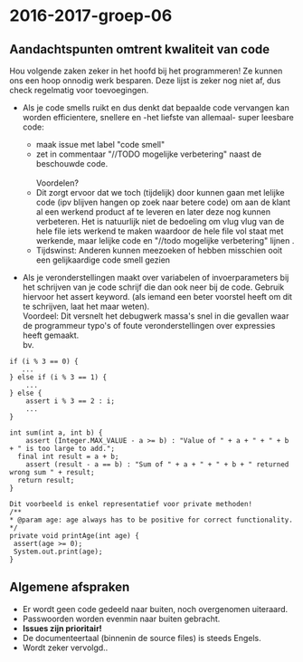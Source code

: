 # 2016-2017-groep-06

## Aandachtspunten omtrent kwaliteit van code
Hou volgende zaken zeker in het hoofd bij het programmeren! Ze kunnen ons een hoop onnodig werk besparen.
Deze lijst is zeker nog niet af, dus check regelmatig voor toevoegingen.

* Als je code smells ruikt en dus denkt dat bepaalde code vervangen kan worden efficientere, snellere en -het liefste van allemaal- super leesbare code:
  * maak issue met label "code smell"
  * zet in commentaar "//TODO mogelijke verbetering" naast de beschouwde code.
</br></br>Voordelen?
   * Dit zorgt ervoor dat we toch (tijdelijk) door kunnen gaan met lelijke code (ipv blijven hangen op zoek naar betere code) om aan de klant al een werkend product af te leveren en later deze nog kunnen verbeteren.
  Het is natuurlijk niet de bedoeling om vlug vlug van de hele file iets werkend te maken waardoor de hele file vol staat met werkende, maar lelijke code en "//todo mogelijke verbetering" lijnen .
   * Tijdswinst: Anderen kunnen meezoeken of hebben misschien ooit een gelijkaardige code smell gezien 

* Als je veronderstellingen maakt over variabelen of invoerparameters bij het schrijven van je code schrijf die dan ook neer bij de code.
Gebruik hiervoor het assert keyword. (als iemand een beter voorstel heeft om dit te schrijven, laat het maar weten).
</br>Voordeel: Dit versnelt het debugwerk massa's snel in die gevallen waar de programmeur typo's of foute veronderstellingen over expressies heeft gemaakt.
</br>bv. 
```
if (i % 3 == 0) {
   ...
} else if (i % 3 == 1) {
    ...
} else {
    assert i % 3 == 2 : i;
    ...
}
```
```
int sum(int a, int b) {
    assert (Integer.MAX_VALUE - a >= b) : "Value of " + a + " + " + b + " is too large to add.";
  final int result = a + b;
    assert (result - a == b) : "Sum of " + a + " + " + b + " returned wrong sum " + result;
  return result;
}
```
```
Dit voorbeeld is enkel representatief voor private methoden!
/**
* @param age: age always has to be positive for correct functionality.
*/
private void printAge(int age) { 
 assert(age >= 0);
 System.out.print(age);
}
```

## Algemene afspraken
* Er wordt geen code gedeeld naar buiten, noch overgenomen uiteraard.
* Passwoorden worden evenmin naar buiten gebracht.
* **Issues zijn prioritair!**
* De documenteertaal (binnenin de source files) is steeds Engels.
* Wordt zeker vervolgd..
